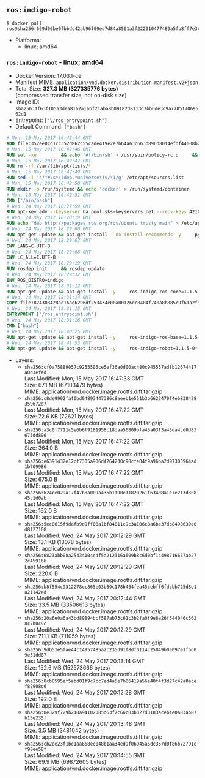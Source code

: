 ## `ros:indigo-robot`

```console
$ docker pull ros@sha256:669d00be0fbbdc42ab96f09ed7d84a8501a3f222010477489a5fb8ff7e3cf0d6
```

-	Platforms:
	-	linux; amd64

### `ros:indigo-robot` - linux; amd64

-	Docker Version: 17.03.1-ce
-	Manifest MIME: `application/vnd.docker.distribution.manifest.v2+json`
-	Total Size: **327.3 MB (327335776 bytes)**  
	(compressed transfer size, not on-disk size)
-	Image ID: `sha256:1f63f105a3dea8162a1abf2caba8b09182d8113d7bb6de3d9a778517069562d1`
-	Entrypoint: `["\/ros_entrypoint.sh"]`
-	Default Command: `["bash"]`

```dockerfile
# Mon, 15 May 2017 16:42:44 GMT
ADD file:352ee0cc1cc352d862c55cade419e2e7b64a63c663b896d8014efdf44008bce4 in / 
# Mon, 15 May 2017 16:42:46 GMT
RUN set -xe 		&& echo '#!/bin/sh' > /usr/sbin/policy-rc.d 	&& echo 'exit 101' >> /usr/sbin/policy-rc.d 	&& chmod +x /usr/sbin/policy-rc.d 		&& dpkg-divert --local --rename --add /sbin/initctl 	&& cp -a /usr/sbin/policy-rc.d /sbin/initctl 	&& sed -i 's/^exit.*/exit 0/' /sbin/initctl 		&& echo 'force-unsafe-io' > /etc/dpkg/dpkg.cfg.d/docker-apt-speedup 		&& echo 'DPkg::Post-Invoke { "rm -f /var/cache/apt/archives/*.deb /var/cache/apt/archives/partial/*.deb /var/cache/apt/*.bin || true"; };' > /etc/apt/apt.conf.d/docker-clean 	&& echo 'APT::Update::Post-Invoke { "rm -f /var/cache/apt/archives/*.deb /var/cache/apt/archives/partial/*.deb /var/cache/apt/*.bin || true"; };' >> /etc/apt/apt.conf.d/docker-clean 	&& echo 'Dir::Cache::pkgcache ""; Dir::Cache::srcpkgcache "";' >> /etc/apt/apt.conf.d/docker-clean 		&& echo 'Acquire::Languages "none";' > /etc/apt/apt.conf.d/docker-no-languages 		&& echo 'Acquire::GzipIndexes "true"; Acquire::CompressionTypes::Order:: "gz";' > /etc/apt/apt.conf.d/docker-gzip-indexes 		&& echo 'Apt::AutoRemove::SuggestsImportant "false";' > /etc/apt/apt.conf.d/docker-autoremove-suggests
# Mon, 15 May 2017 16:42:47 GMT
RUN rm -rf /var/lib/apt/lists/*
# Mon, 15 May 2017 16:42:49 GMT
RUN sed -i 's/^#\s*\(deb.*universe\)$/\1/g' /etc/apt/sources.list
# Mon, 15 May 2017 16:42:50 GMT
RUN mkdir -p /run/systemd && echo 'docker' > /run/systemd/container
# Mon, 15 May 2017 16:42:51 GMT
CMD ["/bin/bash"]
# Wed, 24 May 2017 18:27:59 GMT
RUN apt-key adv --keyserver ha.pool.sks-keyservers.net --recv-keys 421C365BD9FF1F717815A3895523BAEEB01FA116
# Wed, 24 May 2017 18:28:19 GMT
RUN echo "deb http://packages.ros.org/ros/ubuntu trusty main" > /etc/apt/sources.list.d/ros-latest.list
# Wed, 24 May 2017 18:29:00 GMT
RUN apt-get update && apt-get install --no-install-recommends -y     python-rosdep     python-rosinstall     python-vcstools     && rm -rf /var/lib/apt/lists/*
# Wed, 24 May 2017 18:29:07 GMT
ENV LANG=C.UTF-8
# Wed, 24 May 2017 18:29:08 GMT
ENV LC_ALL=C.UTF-8
# Wed, 24 May 2017 18:29:19 GMT
RUN rosdep init     && rosdep update
# Wed, 24 May 2017 18:29:32 GMT
ENV ROS_DISTRO=indigo
# Wed, 24 May 2017 18:31:12 GMT
RUN apt-get update && apt-get install -y     ros-indigo-ros-core=1.1.5-0*     && rm -rf /var/lib/apt/lists/*
# Wed, 24 May 2017 18:31:14 GMT
COPY file:824303428ad16ae6296df253434e00a00126dc8404f740a8b885c9f61a2f5fcb in / 
# Wed, 24 May 2017 18:31:15 GMT
ENTRYPOINT ["/ros_entrypoint.sh"]
# Wed, 24 May 2017 18:31:16 GMT
CMD ["bash"]
# Wed, 24 May 2017 18:40:25 GMT
RUN apt-get update && apt-get install -y     ros-indigo-ros-base=1.1.5-0*     && rm -rf /var/lib/apt/lists/*
# Wed, 24 May 2017 18:41:53 GMT
RUN apt-get update && apt-get install -y     ros-indigo-robot=1.1.5-0*     && rm -rf /var/lib/apt/lists/*
```

-	Layers:
	-	`sha256:cf0a75889057c9255505ce5ef36a0d00ac480c945557adfb12674417a0d3efed`  
		Last Modified: Mon, 15 May 2017 16:47:33 GMT  
		Size: 67.1 MB (67103479 bytes)  
		MIME: application/vnd.docker.image.rootfs.diff.tar.gzip
	-	`sha256:c8de9902faf0bd04893447386c8aeeb1e551b3b6622470f4eb838428359672d7`  
		Last Modified: Mon, 15 May 2017 16:47:22 GMT  
		Size: 72.6 KB (72621 bytes)  
		MIME: application/vnd.docker.image.rootfs.diff.tar.gzip
	-	`sha256:a3c0f7711c5e6b6f9181958c18daa56809bfa45a03f3a45da4cd0d83675dd896`  
		Last Modified: Mon, 15 May 2017 16:47:22 GMT  
		Size: 364.0 B  
		MIME: application/vnd.docker.image.rootfs.diff.tar.gzip
	-	`sha256:e6391432e12cf7305a906d4264230c98cfe04f9a96ba2d97305964ad1b709986`  
		Last Modified: Mon, 15 May 2017 16:47:22 GMT  
		Size: 675.0 B  
		MIME: application/vnd.docker.image.rootfs.diff.tar.gzip
	-	`sha256:624ce029a17f47b8a009a436b1190e11820261f63408a1e7e213d30845c1d0ab`  
		Last Modified: Mon, 15 May 2017 16:47:22 GMT  
		Size: 162.0 B  
		MIME: application/vnd.docker.image.rootfs.diff.tar.gzip
	-	`sha256:5ec8615f9dafb9d9ff00a1bf84811c9c3a106c8a6be37db8498639e0d8127108`  
		Last Modified: Wed, 24 May 2017 20:12:29 GMT  
		Size: 13.1 KB (13078 bytes)  
		MIME: application/vnd.docker.image.rootfs.diff.tar.gzip
	-	`sha256:6823abb08a25434104e4f5a212316a609b8c6d0bf14498716657ab272c459166`  
		Last Modified: Wed, 24 May 2017 20:12:29 GMT  
		Size: 220.0 B  
		MIME: application/vnd.docker.image.rootfs.diff.tar.gzip
	-	`sha256:b8f554c9312278cc865e03b59c178b464fea45cebff6fdcbb725d8e1a21142ed`  
		Last Modified: Wed, 24 May 2017 20:12:44 GMT  
		Size: 33.5 MB (33506613 bytes)  
		MIME: application/vnd.docker.image.rootfs.diff.tar.gzip
	-	`sha256:20a6e0a6a43bd89894bcf587ab73c61c3b2fa0f9e6a26f544046c5628c7b0c9c`  
		Last Modified: Wed, 24 May 2017 20:12:29 GMT  
		Size: 711.1 KB (711059 bytes)  
		MIME: application/vnd.docker.image.rootfs.diff.tar.gzip
	-	`sha256:9db51e5fae44c14957485a2c235d91f8df0114c25049b0a097e1fbd09e51dd87`  
		Last Modified: Wed, 24 May 2017 20:13:14 GMT  
		Size: 152.6 MB (152573666 bytes)  
		MIME: application/vnd.docker.image.rootfs.diff.tar.gzip
	-	`sha256:8cb0595ef5abd01f9c7cc7ed4a5e7b06419a56e40f4f3d27c42a0acef82908c6`  
		Last Modified: Wed, 24 May 2017 20:12:28 GMT  
		Size: 192.0 B  
		MIME: application/vnd.docker.image.rootfs.diff.tar.gzip
	-	`sha256:8e329f729b218a94102085d63f7c66c03b327d3183aceb4e0a83ab87b15e235f`  
		Last Modified: Wed, 24 May 2017 20:13:48 GMT  
		Size: 3.5 MB (3481042 bytes)  
		MIME: application/vnd.docker.image.rootfs.diff.tar.gzip
	-	`sha256:cb2ee23f1bc1aa868ec048b1aa34ed9f06945a5dc357d0f86b72791ef98ee58f`  
		Last Modified: Wed, 24 May 2017 20:14:55 GMT  
		Size: 69.9 MB (69872605 bytes)  
		MIME: application/vnd.docker.image.rootfs.diff.tar.gzip
